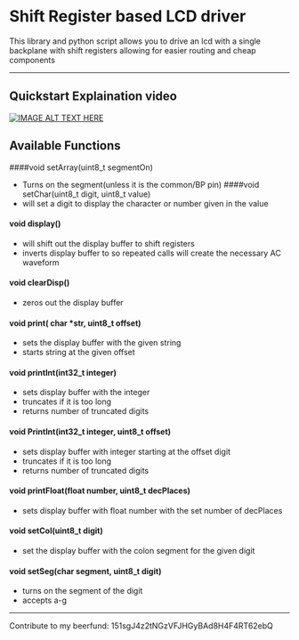 # Shift Register based LCD driver 
This library and python script allows you to drive an lcd with a single backplane with shift registers allowing for easier routing and cheap components


---------
## Quickstart Explaination video
[![IMAGE ALT TEXT HERE](http://img.youtube.com/vi/Slf3Xrs_wXg/0.jpg)](http://www.youtube.com/watch?v=Slf3Xrs_wXg)

## Available Functions
####void setArray(uint8_t segmentOn)
* Turns on the segment(unless it is the common/BP pin)
####void setChar(uint8_t digit, uint8\_t value)
* will set a digit to display the character or number given in the value
#### void display()
* will shift out the display buffer to shift registers
* inverts display buffer to so repeated calls will create the necessary AC waveform 
#### void clearDisp()
* zeros out the display buffer
#### void print( char *str, uint8_t offset)
* sets the display buffer with the given string
* starts string at the given offset
#### void printInt(int32_t integer)
* sets display buffer with the integer 
* truncates if it is too long
* returns number of truncated digits
#### void PrintInt(int32_t integer, uint8_t offset)
* sets display buffer with integer starting at the offset digit
* truncates if it is too long
* returns number of truncated digits
#### void printFloat(float number, uint8_t decPlaces)
* sets display buffer with float number with the set number of decPlaces
#### void setCol(uint8_t digit)
* set the display buffer with the colon segment for the given digit
#### void setSeg(char segment, uint8_t digit)
* turns on the segment of the digit
* accepts a-g 

__________
Contribute to my beerfund: 151sgJ4z2tNGzVFJHGyBAd8H4F4RT62ebQ
